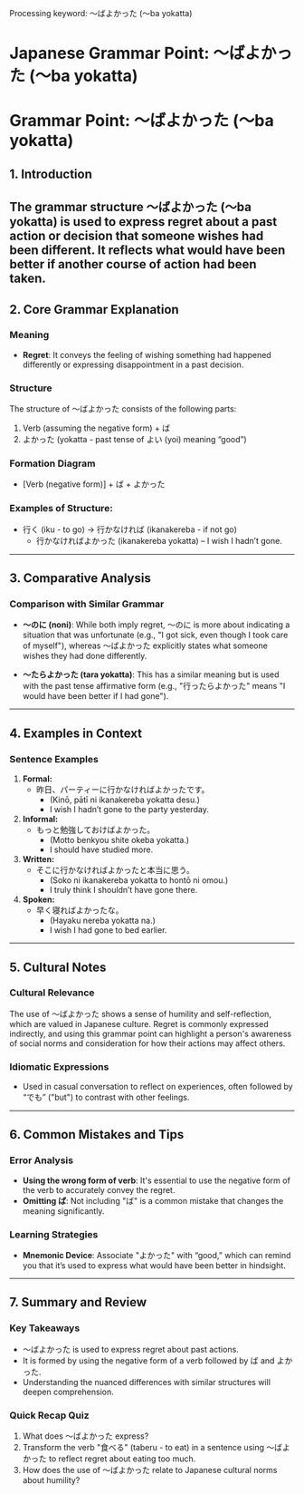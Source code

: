 Processing keyword: ～ばよかった (〜ba yokatta)
# Japanese Grammar Point: ～ばよかった (〜ba yokatta)
# Grammar Point: ～ばよかった (〜ba yokatta)
## 1. Introduction
The grammar structure ～ばよかった (〜ba yokatta) is used to express regret about a past action or decision that someone wishes had been different. It reflects what would have been better if another course of action had been taken.
---
## 2. Core Grammar Explanation
### Meaning
- **Regret**: It conveys the feeling of wishing something had happened differently or expressing disappointment in a past decision.
### Structure
The structure of ～ばよかった consists of the following parts:
1. Verb (assuming the negative form) + ば
2. よかった (yokatta - past tense of よい (yoi) meaning “good”)
### Formation Diagram
- [Verb (negative form)] + ば + よかった
### Examples of Structure:
- 行く (iku - to go) → 行かなければ (ikanakereba - if not go) 
  - 行かなければよかった (ikanakereba yokatta) – I wish I hadn’t gone.
  
---
## 3. Comparative Analysis
### Comparison with Similar Grammar
- **～のに (noni)**: While both imply regret, ～のに is more about indicating a situation that was unfortunate (e.g., "I got sick, even though I took care of myself"), whereas ～ばよかった explicitly states what someone wishes they had done differently.
  
- **～たらよかった (tara yokatta)**: This has a similar meaning but is used with the past tense affirmative form (e.g., "行ったらよかった" means "I would have been better if I had gone").
---
## 4. Examples in Context
### Sentence Examples
1. **Formal:**
   - 昨日、パーティーに行かなければよかったです。
     - (Kinō, pātī ni ikanakereba yokatta desu.)
     - I wish I hadn’t gone to the party yesterday.
2. **Informal:**
   - もっと勉強しておけばよかった。
     - (Motto benkyou shite okeba yokatta.)
     - I should have studied more.
3. **Written:**
   - そこに行かなければよかったと本当に思う。
     - (Soko ni ikanakereba yokatta to hontō ni omou.)
     - I truly think I shouldn’t have gone there.
4. **Spoken:**
   - 早く寝ればよかったな。
     - (Hayaku nereba yokatta na.)
     - I wish I had gone to bed earlier.
---
## 5. Cultural Notes
### Cultural Relevance
The use of ～ばよかった shows a sense of humility and self-reflection, which are valued in Japanese culture. Regret is commonly expressed indirectly, and using this grammar point can highlight a person's awareness of social norms and consideration for how their actions may affect others.
### Idiomatic Expressions
- Used in casual conversation to reflect on experiences, often followed by “でも” ("but") to contrast with other feelings.
---
## 6. Common Mistakes and Tips
### Error Analysis
- **Using the wrong form of verb**: It's essential to use the negative form of the verb to accurately convey the regret.
- **Omitting ば**: Not including "ば" is a common mistake that changes the meaning significantly.
### Learning Strategies
- **Mnemonic Device**: Associate "よかった" with “good,” which can remind you that it’s used to express what would have been better in hindsight.
---
## 7. Summary and Review
### Key Takeaways
- ～ばよかった is used to express regret about past actions.
- It is formed by using the negative form of a verb followed by ば and よかった.
- Understanding the nuanced differences with similar structures will deepen comprehension.
### Quick Recap Quiz
1. What does ～ばよかった express?
2. Transform the verb "食べる" (taberu - to eat) in a sentence using ～ばよかった to reflect regret about eating too much.
3. How does the use of ～ばよかった relate to Japanese cultural norms about humility?
